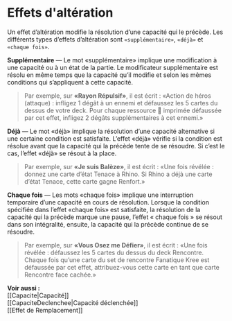 # Effets d'altération
Un effet d’altération modifie la résolution d’une capacité qui le précède. Les différents types d’effets d’altération sont `«supplémentaire»`, `«déjà»` et `«chaque fois»`.

**Supplémentaire** — Le mot «supplémentaire» implique une modification à une capacité ou à un état de la partie. Le modificateur supplémentaire est résolu en même temps que la capacité qu’il modifie et selon les mêmes conditions qui s’appliquent à cette capacité.
>Par exemple, sur **«Rayon Répulsif»**, il est écrit : «Action de héros (attaque) : infligez 1 dégât à un ennemi et défaussez les 5 cartes du dessus de votre deck. Pour chaque ressource  imprimée défaussée par cet effet, infligez 2 dégâts supplémentaires à cet ennemi.»

**Déjà** — Le mot «déjà» implique la résolution d’une capacité alternative si une certaine condition est satisfaite. L’effet «déjà» vérifie si la condition est résolue avant que la capacité qui la précède tente de se résoudre. Si c’est le cas, l’effet «déjà» se résout à la place.
>Par exemple, sur **«Je suis Balèze»**, il est écrit : «Une fois révélée : donnez une carte d’état Tenace à Rhino. Si Rhino a déjà une carte d’état Tenace, cette carte gagne Renfort.»

**Chaque fois** — Les mots «chaque fois» implique une interruption temporaire d’une capacité en cours de résolution. Lorsque la condition spécifiée dans l’effet «chaque fois» est satisfaite, la résolution de la capacité qui la précède marque une pause, l’effet « chaque fois » se résout dans son intégralité, ensuite, la capacité qui la précède continue de se résoudre.
>Par exemple, sur **«Vous Osez me Défier»**, il est écrit : «Une fois révélée : défaussez les 5 cartes du dessus du deck Rencontre. Chaque fois qu’une carte du set de rencontre Fanatique Kree est défaussée par cet effet, attribuez-vous cette carte en tant que carte Rencontre face cachée.»

**Voir aussi :**  
[[Capacite|Capacité]]  
[[CapaciteDeclenchee|Capacité déclenchée]]  
[[Effet de Remplacement]]